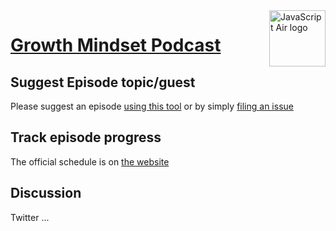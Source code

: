 <img src="https://raw.githubusercontent.com/javascriptair/site/master/resources/logo.png" alt="JavaScript Air logo" title="JavaScript Air" align="right" width="90" height="90" />

# [Growth Mindset Podcast](http://growthmindsetpodcast.com)



## Suggest Episode topic/guest

Please suggest an episode [using this tool](http://suggest.javascriptair.com)
or by simply [filing an issue](https://github.com/javascriptair/site/issues/new)

## Track episode progress

The official schedule is on [the website](http://javascriptair.com)


## Discussion

Twitter ...
